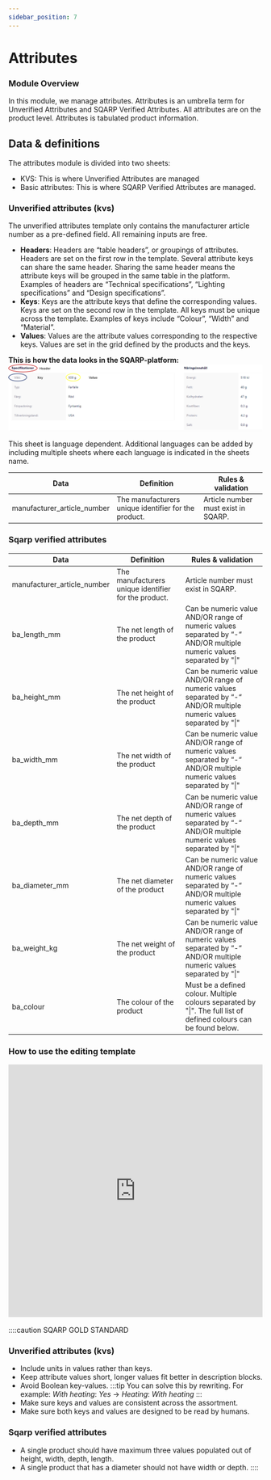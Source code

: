 ```yaml
---
sidebar_position: 7
---
```


# Attributes

### Module Overview

In this module, we manage attributes. Attributes is an umbrella term for Unverified Attributes and SQARP Verified Attributes. All attributes are on the product level. Attributes is tabulated product information.

## Data & definitions

The attributes module is divided into two sheets:

- KVS: This is where Unverified Attributes are managed
- Basic attributes: This is where SQARP Verified Attributes are managed.

### Unverified attributes (kvs)

The unverified attributes template only contains the manufacturer article number as a pre-defined field. All remaining inputs are free.

- **Headers**: Headers are “table headers”, or groupings of attributes. Headers are set on the first row in the template. Several attribute keys can share the same header. Sharing the same header means the attribute keys will be grouped in the same table in the platform. Examples of headers are “Technical specifications”, “Lighting specifications” and “Design specifications”.
- **Keys**: Keys are the attribute keys that define the corresponding values. Keys are set on the second row in the template. All keys must be unique across the template. Examples of keys include “Colour”, “Width” and “Material”.
- **Values**: Values are the attribute values corresponding to the respective keys. Values are set in the grid defined by the products and the keys.

**This is how the data looks in the SQARP-platform:**
![SQARP Platform Kvs screenshot](/img/kvs.png)


This sheet is language dependent. Additional languages can be added by including multiple sheets where each language is indicated in the sheets name.

| Data | Definition | Rules & validation |
| --- | --- | --- |
| manufacturer_article_number | The manufacturers unique identifier for the product. | Article number must exist in SQARP. |

### Sqarp verified attributes

| Data | Definition | Rules & validation |
| --- | --- | --- |
| manufacturer_article_number | The manufacturers unique identifier for the product. | Article number must exist in SQARP. |
| ba_length_mm | The net length of the product | Can be numeric value AND/OR range of numeric values separated by “-“ AND/OR multiple numeric values separated by "\|" |
| ba_height_mm | The net height of the product | Can be numeric value AND/OR range of numeric values separated by “-“ AND/OR multiple numeric values separated by "\|" |
| ba_width_mm | The net width of the product | Can be numeric value AND/OR range of numeric values separated by “-“ AND/OR multiple numeric values separated by "\|" |
| ba_depth_mm | The net depth of the product | Can be numeric value AND/OR range of numeric values separated by “-“ AND/OR multiple numeric values separated by "\|" |
| ba_diameter_mm | The net diameter of the product | Can be numeric value AND/OR range of numeric values separated by “-“ AND/OR multiple numeric values separated by "\|" |
| ba_weight_kg | The net weight of the product | Can be numeric value AND/OR range of numeric values separated by “-“ AND/OR multiple numeric values separated by "\|" |
| ba_colour | The colour of the product | Must be a defined colour. Multiple colours separated by "\|". The full list of defined colours can be found below. |


### How to use the editing template

<iframe width="100%" height="500" src="https://www.youtube.com/embed/VCrlB_vVORM?si=Y2od0uvA6tD5URX3" title="YouTube video player" frameborder="0" allow="accelerometer; autoplay; clipboard-write; encrypted-media; gyroscope; picture-in-picture; web-share" allowfullscreen></iframe>



::::caution SQARP GOLD STANDARD

### Unverified attributes (kvs)

- Include units in values rather than keys.
- Keep attribute values short, longer values fit better in description blocks.
- Avoid Boolean key-values.
:::tip
You can solve this by rewriting. For example: _With heating_: _Yes_ -> _Heating_: _With heating_ 
:::
- Make sure keys and values are consistent across the assortment.
- Make sure both keys and values are designed to be read by humans.

### Sqarp verified attributes

- A single product should have maximum three values populated out of height, width, depth, length.
- A single product that has a diameter should not have width or depth.
::::